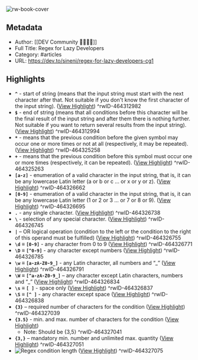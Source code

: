 ![rw-book-cover](https://res.cloudinary.com/practicaldev/image/fetch/s--Lu5HTK7X--/c_imagga_scale,f_auto,fl_progressive,h_500,q_auto,w_1000/https://dev-to-uploads.s3.amazonaws.com/uploads/articles/im5skegh0t1qydqwwbbv.jpg)

## Metadata
- Author: [[DEV Community 👩‍💻👨‍💻]]
- Full Title: Regex for Lazy Developers
- Category: #articles
- URL: https://dev.to/sineni/regex-for-lazy-developers-cg1

## Highlights
- **`^`** - start of string (means that the input string must start with the next character after that. Not suitable if you don't know the first character of the input string). ([View Highlight](https://read.readwise.io/read/01gqs22ftezezm5r981gwq5ev3))
^rwID-464312982
- **`$`** - end of string (means that all conditions before this character will be the final result of the input string and after them there is nothing further. Not suitable if you want to return several results from the input string). ([View Highlight](https://read.readwise.io/read/01gqs22y2v82hw5nn14ntqtn94))
^rwID-464312994
- **`*`** - means that the previous condition before the given symbol may occur one or more times or not at all (respectively, it may be repeated). ([View Highlight](https://read.readwise.io/read/01gqs50n7k3qm6be9xbtegb52q))
^rwID-464325258
- **`+`** - means that the previous condition before this symbol must occur one or more times (respectively, it can be repeated). ([View Highlight](https://read.readwise.io/read/01gqs50wqx941hp4cmb1zzxr5c))
^rwID-464325263
- **`[a-z]`** - enumeration of a valid character in the input string, that is, it can be any lowercase Latin letter (a or b or c ... or x or y or z). ([View Highlight](https://read.readwise.io/read/01gqs59qms6q3b7teh1crmkrsa))
^rwID-464326662
- **`[0-9]`** - enumeration of a valid character in the input string, that is, it can be any lowercase Latin letter (1 or 2 or 3 ... or 7 or 8 or 9). ([View Highlight](https://read.readwise.io/read/01gqs59y9zgfp1q6nx2jaz2x8x))
^rwID-464326695
- **`.`** - any single character. ([View Highlight](https://read.readwise.io/read/01gqs5a31gky0zhbh6cgzh87yx))
^rwID-464326738
- **`\`** - selection of any special character. ([View Highlight](https://read.readwise.io/read/01gqs5a6r73c7ht5xdzh1tnp3q))
^rwID-464326745
- **`|`** – OR logical operation (condition to the left or the condition to the right of this operand must be fulfilled) ([View Highlight](https://read.readwise.io/read/01gqs5acckh90ekjkq2pbwg46f))
^rwID-464326755
- **`\d`** ≡ **`[0-9]`** - any character from 0 to 9 ([View Highlight](https://read.readwise.io/read/01gqs5arcntr3v5eychfxfej2e))
^rwID-464326771
- **`\D`** ≡ **`[^0-9]`** - any character except numbers ([View Highlight](https://read.readwise.io/read/01gqs5az052hp2afgab6gebe8k))
^rwID-464326785
- **`\w`** ≡ **`[a-zA-Z0-9_]`** - any Latin character, all numbers and “_” ([View Highlight](https://read.readwise.io/read/01gqs5b6j5r57eenj883ywn2bb))
^rwID-464326791
- **`\W`** ≡ **`[^a-zA-Z0-9_]`** – any character except Latin characters, numbers and “_” ([View Highlight](https://read.readwise.io/read/01gqs5bbbztx55a3s243fm30td))
^rwID-464326834
- **`\s`** ≡ **`[ ]`** - space only ([View Highlight](https://read.readwise.io/read/01gqs5benfdy8qcgqyzgn7cezf))
^rwID-464326837
- **`\S`** ≡ **`[^ ]`** - any character except space ([View Highlight](https://read.readwise.io/read/01gqs5bhhbrvbc95wjy3vq3bxc))
^rwID-464326838
- **`{3}`** – required number of characters for the condition ([View Highlight](https://read.readwise.io/read/01gqs5eshs5crbgpcv972ssznx))
^rwID-464327039
- **`{3.5}`** - min. and max. number of characters for the condition ([View Highlight](https://read.readwise.io/read/01gqs5eyzb3dad9g7vfk5a5eem))
    - Note: Should be {3,5}
^rwID-464327041
- **`{3,}`** – mandatory min. number and unlimited max. quantity ([View Highlight](https://read.readwise.io/read/01gqs5fbe3x8xgmyf36hjtjftq))
^rwID-464327051
- ![Regex condition length](https://res.cloudinary.com/practicaldev/image/fetch/s--0mjlM-mB--/c_limit%2Cf_auto%2Cfl_progressive%2Cq_auto%2Cw_880/https://dev-to-uploads.s3.amazonaws.com/uploads/articles/r608qt04mnzmi95fhbgx.png) ([View Highlight](https://read.readwise.io/read/01gqs5g01dswksbfpxawn6q7s4))
^rwID-464327075
